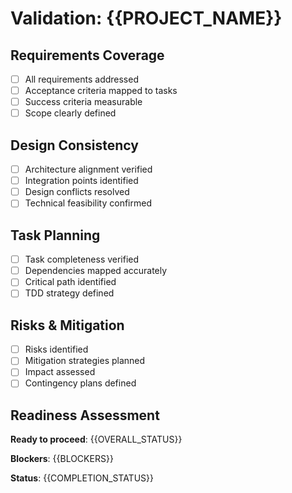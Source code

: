 # Validation: {{PROJECT_NAME}}

## Requirements Coverage
- [ ] All requirements addressed
- [ ] Acceptance criteria mapped to tasks
- [ ] Success criteria measurable
- [ ] Scope clearly defined

## Design Consistency
- [ ] Architecture alignment verified
- [ ] Integration points identified
- [ ] Design conflicts resolved
- [ ] Technical feasibility confirmed

## Task Planning
- [ ] Task completeness verified
- [ ] Dependencies mapped accurately
- [ ] Critical path identified
- [ ] TDD strategy defined

## Risks & Mitigation
- [ ] Risks identified
- [ ] Mitigation strategies planned
- [ ] Impact assessed
- [ ] Contingency plans defined

## Readiness Assessment
**Ready to proceed**: {{OVERALL_STATUS}}

**Blockers**: {{BLOCKERS}}

**Status**: {{COMPLETION_STATUS}}
